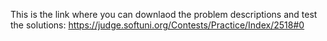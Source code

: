 This is the link where you can downlaod the problem descriptions and test the solutions:
https://judge.softuni.org/Contests/Practice/Index/2518#0
